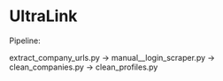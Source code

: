 # UltraLink

Pipeline:

extract_company_urls.py ->
manual\_\_login_scraper.py ->
clean_companies.py ->
clean_profiles.py
